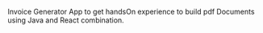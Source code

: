 Invoice Generator App to get handsOn experience to build pdf Documents using Java and React combination.
